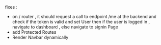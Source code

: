 fixes : 
- on / router , it should request a call to endpoint /me at the backend and check if the token is valid and set User then 
if the user is logged in , navigate to dashboard  , else navigate to signin Page 
- add Protected Routes 
- Render Navbar dynamically 